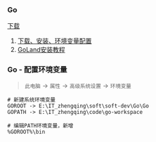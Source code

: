 ### Go

[下载](https://www.jetbrains.com/zh-cn/go/download/#section=windows)

1. [下载、安装、环境变量配置](https://zhengqing.blog.csdn.net/article/details/107128453)
2. [GoLand安装教程](https://zhengqing.blog.csdn.net/article/details/107137808)

### Go - 配置环境变量

> `此电脑` -> `属性` -> `高级系统设置` -> `环境变量`

```
# 新建系统环境变量
GOROOT -> E:\IT_zhengqing\soft\soft-dev\Go\Go
GOPATH -> E:\IT_zhengqing\code\go-workspace

# 编辑PATH环境变量，新增
%GOROOT%\bin
```
